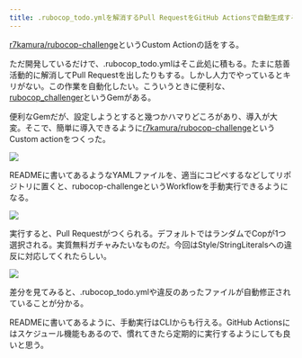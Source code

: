 ```yaml
---
title: .rubocop_todo.ymlを解消するPull RequestをGitHub Actionsで自動生成する
---
```

[r7kamura/rubocop-challenge](https://github.com/r7kamura/rubocop-challenge)というCustom Actionの話をする。

ただ開発しているだけで、.rubocop\_todo.ymlはそこ此処に積もる。たまに慈善活動的に解消してPull Requestを出したりもする。しかし人力でやっているとキリがない。この作業を自動化したい。こういうときに便利な、[rubocop\_challenger](https://github.com/ryz310/rubocop_challenger)というGemがある。

便利なGemだが、設定しようとすると幾つかハマりどころがあり、導入が大変。そこで、簡単に導入できるように[r7kamura/rubocop-challenge](https://github.com/r7kamura/rubocop-challenge)というCustom actionをつくった。

![](https://lh5.googleusercontent.com/o6LsFJ3NDH4ZVm87RUarNF8JsXMC-aRx-JDRoIOr6wmiPY4J4oLZndwkfEtwOG-lIXWd6HGatEA5H3Oa2kbx_LXQhQMafr32hOnk0fKoSn7VUxZSMVPTVQEPp5LFi5U4n_u4pEV2-2l0MRTz4Q)

READMEに書いてあるようなYAMLファイルを、適当にコピペするなどしてリポジトリに置くと、rubocop-challengeというWorkflowを手動実行できるようになる。

![](https://lh3.googleusercontent.com/01-OxQHb-Yt6AEsLbWV-ZlfoTmQtCelQVcKnYK7VPjYZR39vQE6LKV1NJCM48EI85eS9kUou_WppmXyaPBtXXIQrZD8hQy43rMQjJaou-oyL9RXk98h1kcaD5OT55fqonYknp5w59gcXXZ_P0w)

実行すると、Pull Requestがつくられる。デフォルトではランダムでCopが1つ選択される。実質無料ガチャみたいなものだ。今回はStyle/StringLiteralsへの違反に対応してくれたらしい。

![](https://lh3.googleusercontent.com/Sp5rzSkw4vmbllJgBplbFCd8ToIJovGiRC_bwd8t-8saPmDt9ae9psK9gb8c3UiK2g6M9iO9TmEZP9RazfqVKFVdvVemaC3kjcdTzSD-90lDALhLEPsDILe_IVaqgPGDxrzihUrpdTeC1QNGSA)

差分を見てみると、.rubocop\_todo.ymlや違反のあったファイルが自動修正されていることが分かる。

READMEに書いてあるように、手動実行はCLIからも行える。GitHub Actionsにはスケジュール機能もあるので、慣れてきたら定期的に実行するようにしても良いと思う。
